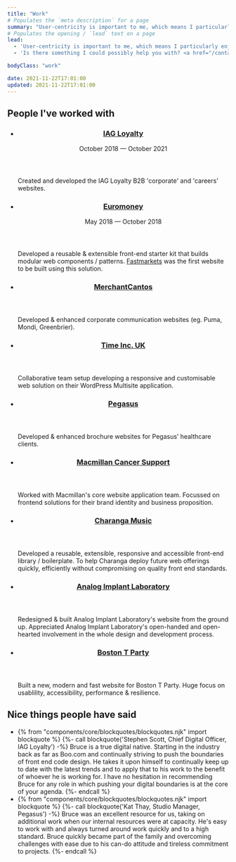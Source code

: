```yaml
---
title: "Work"
# Populates the `meta description` for a page
summary: "User-centricity is important to me, which means I particularly enjoy building web interfaces that are usable, accessible, performant, resilient and as future-friendly as possible."
# Populates the opening / `lead` text on a page
lead:
  - 'User-centricity is important to me, which means I particularly enjoy building web interfaces that are usable, accessible, performant, resilient and as future-friendly as possible.'
  - 'Is there something I could possibly help you with? <a href="/contact">Get in touch</a>.'

bodyClass: "work"

date: 2021-11-22T17:01:00
updated: 2021-11-22T17:01:00
---
```


<section aria-labelledby="companies" class="companies">
  <h2 id="companies">People I've worked with</h2>
  <ul role="list" class="auto-grid | no-list">
    <li>
      <article class="card card--stacked">
        <div class="card__content">
          <header class="card__header">
            <h3 class="card__title">
              <a href="https://iagloyalty.com">IAG Loyalty</a>
            </h3>
            <span class="date-time">October 2018 &mdash; October 2021</span>
          </header>
          <div class="card__body">
            <p>Created and developed the IAG Loyalty B2B 'corporate' and 'careers' websites.</p>
          </div>
        </div>
      </article>
    </li>
    <li>
      <article class="card card--stacked">
        <div class="card__content">
          <header class="card__header">
            <h3 class="card__title">
              <a href="https://www.euromoneyplc.com">Euromoney</a>
            </h3>
            <span class="date-time">May 2018 &mdash; October 2018</span>
          </header>
          <div class="card__body">
            <p>Developed a reusable & extensible front-end starter kit that builds modular web components / patterns. <a href="https://www.fastmarkets.com">Fastmarkets</a> was the first website to be built using this solution.</p>
          </div>
        </div>
      </article>
    </li>
    <li>
      <article class="card card--stacked">
        <div class="card__content">
          <header class="card__header">
            <h3 class="card__title">
              <a href="https://www.merchantcantos.com">MerchantCantos</a>
            </h3>
          </header>
          <div class="card__body">
            <p>Developed & enhanced corporate communication websites (eg. Puma, Mondi, Greenbrier).</p>
          </div>
        </div>
      </article>
    </li>
    <li>
      <article class="card card--stacked">
        <div class="card__content">
          <header class="card__header">
            <h3 class="card__title">
              <a href="https://www.timeincuk.com">Time Inc. UK</a>
            </h3>
          </header>
          <div class="card__body">
            <p>Collaborative team setup developing a responsive and customisable web solution on their WordPress Multisite application.</p>
          </div>
        </div>
      </article>
    </li>
    <li>
      <article class="card card--stacked">
        <div class="card__content">
          <header class="card__header">
            <h3 class="card__title">
              <a href="http://www.thisispegasus.co.uk">Pegasus</a>
            </h3>
          </header>
          <div class="card__body">
            <p>Developed & enhanced brochure websites for Pegasus’ healthcare clients.</p>
          </div>
        </div>
      </article>
    </li>
    <li>
      <article class="card card--stacked">
        <div class="card__content">
          <header class="card__header">
            <h3 class="card__title">
              <a href="https://www.macmillan.org.uk">Macmillan Cancer Support</a>
            </h3>
          </header>
          <div class="card__body">
            <p>Worked with Macmillan's core website application team. Focussed on frontend solutions for their brand identity and business proposition.</p>
          </div>
        </div>
      </article>
    </li>
    <li>
      <article class="card card--stacked">
        <div class="card__content">
          <header class="card__header">
            <h3 class="card__title">
              <a href="https://charanga.com">Charanga Music</a>
            </h3>
          </header>
          <div class="card__body">
            <p>Developed a reusable, extensible, responsive and accessible front-end library / boilerplate. To help Charanga deploy future web offerings quickly, efficiently without compromising on quality front end standards.</p>
          </div>
        </div>
      </article>
    </li>
    <li>
      <article class="card card--stacked">
        <div class="card__content">
          <header class="card__header">
            <h3 class="card__title">
              <a href="http://analog-lab.co.uk">Analog Implant Laboratory</a>
            </h3>
          </header>
          <div class="card__body">
            <p>Redesigned & built Analog Implant Laboratory's website from the ground up. Appreciated Analog Implant Laboratory's open-handed and open-hearted involvement in the whole design and development process.</p>
          </div>
        </div>
      </article>
    </li>
    <li>
      <article class="card card--stacked">
        <div class="card__content">
          <header class="card__header">
            <h3 class="card__title">
              <a href="https://bostontparty.co.za">Boston T Party</a>
            </h3>
          </header>
          <div class="card__body">
            <p>Built a new, modern and fast website for Boston T Party. Huge focus on usablility, accessibility, performance & resilience.</p>
          </div>
        </div>
      </article>
    </li>
  </ul>
</section>

<section aria-labelledby="testimonials" class="testimonials">
  <h2 id="testimonials">Nice things people have said</h2>
  <ul role="list" class="auto-grid | no-list">
    <li>
    {% from "components/core/blockquotes/blockquotes.njk" import blockquote %}
    {%- call blockquote('Stephen Scott, Chief Digital Officer, IAG Loyalty') -%}
      Bruce is a true digital native. Starting in the industry back as far as Boo.com and continually striving to push the boundaries of front end code design. He takes it upon himself to continually keep up to date with the latest trends and to apply that to his work to the benefit of whoever he is working for. I have no hesitation in recommending Bruce for any role in which pushing your digital boundaries is at the core of your agenda.
    {%- endcall %}
    </li>
    <li>
    {% from "components/core/blockquotes/blockquotes.njk" import blockquote %}
    {%- call blockquote('Kat Thay, Studio Manager, Pegasus') -%}
      Bruce was an excellent resource for us, taking on additional work when our internal resources were at capacity. He's easy to work with and always turned around work quickly and to a high standard. Bruce quickly became part of the family and overcoming challenges with ease due to his can-do attitude and tireless commitment to projects.
    {%- endcall %}
    </li>
  </ul>
</section>
